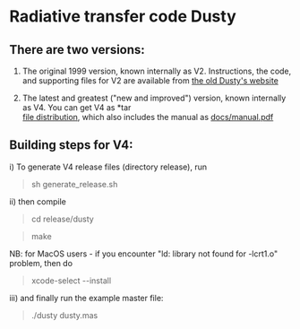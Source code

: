 # Radiative transfer code Dusty

## There are two versions: 

1) The original 1999 version, known internally as V2. Instructions,
   the code, and supporting files for V2 are available from
   [the old Dusty's website](http://faculty.washington.edu/ivezic/dusty_web/)

2) The latest and greatest ("new and improved") version, known internally as V4. 
   You can get V4 as *tar  
   [file distribution](release/dusty.tar), 
   which also includes the manual as [docs/manual.pdf](docs/manual.pdf)


## Building steps for V4: 

i) To generate V4 release files (directory release), run 
> sh generate_release.sh

ii) then compile
> cd release/dusty

> make

NB: for MacOS users - if you encounter "ld: library not found for -lcrt1.o" problem, 
then do
> xcode-select --install

iii) and finally run the example master file:
> ./dusty dusty.mas


